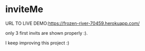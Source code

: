# inviteMe

URL TO LIVE DEMO:https://frozen-river-70459.herokuapp.com/

only 3 first invits are shown properly :).

I keep improving this project :)

